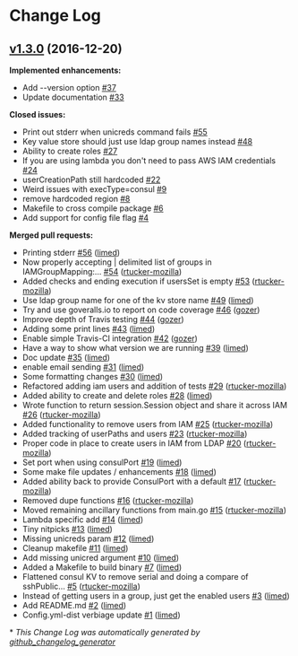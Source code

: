 # Change Log

## [v1.3.0](https://github.com/nubisproject/nubis-bastionsshkey/tree/v1.3.0) (2016-12-20)
**Implemented enhancements:**

- Add --version option [\#37](https://github.com/nubisproject/nubis-bastionsshkey/issues/37)
- Update documentation [\#33](https://github.com/nubisproject/nubis-bastionsshkey/issues/33)

**Closed issues:**

- Print out stderr when unicreds command fails [\#55](https://github.com/nubisproject/nubis-bastionsshkey/issues/55)
- Key value store should just use ldap group names instead [\#48](https://github.com/nubisproject/nubis-bastionsshkey/issues/48)
- Ability to create roles [\#27](https://github.com/nubisproject/nubis-bastionsshkey/issues/27)
- If you are using lambda you don't need to pass AWS IAM credentials [\#24](https://github.com/nubisproject/nubis-bastionsshkey/issues/24)
- userCreationPath still hardcoded [\#22](https://github.com/nubisproject/nubis-bastionsshkey/issues/22)
- Weird issues with execType=consul [\#9](https://github.com/nubisproject/nubis-bastionsshkey/issues/9)
- remove hardcoded region [\#8](https://github.com/nubisproject/nubis-bastionsshkey/issues/8)
- Makefile to cross compile package [\#6](https://github.com/nubisproject/nubis-bastionsshkey/issues/6)
- Add support for config file flag [\#4](https://github.com/nubisproject/nubis-bastionsshkey/issues/4)

**Merged pull requests:**

- Printing stderr [\#56](https://github.com/nubisproject/nubis-bastionsshkey/pull/56) ([limed](https://github.com/limed))
- Now properly accepting | delimited list of groups in IAMGroupMapping:… [\#54](https://github.com/nubisproject/nubis-bastionsshkey/pull/54) ([rtucker-mozilla](https://github.com/rtucker-mozilla))
- Added checks and ending execution if usersSet is empty [\#53](https://github.com/nubisproject/nubis-bastionsshkey/pull/53) ([rtucker-mozilla](https://github.com/rtucker-mozilla))
- Use ldap group name for one of the kv store name [\#49](https://github.com/nubisproject/nubis-bastionsshkey/pull/49) ([limed](https://github.com/limed))
- Try and use goveralls.io to report on code coverage [\#46](https://github.com/nubisproject/nubis-bastionsshkey/pull/46) ([gozer](https://github.com/gozer))
- Improve depth of Travis testing [\#44](https://github.com/nubisproject/nubis-bastionsshkey/pull/44) ([gozer](https://github.com/gozer))
- Adding some print lines [\#43](https://github.com/nubisproject/nubis-bastionsshkey/pull/43) ([limed](https://github.com/limed))
- Enable simple Travis-CI integration [\#42](https://github.com/nubisproject/nubis-bastionsshkey/pull/42) ([gozer](https://github.com/gozer))
- Have a way to show what version we are running [\#39](https://github.com/nubisproject/nubis-bastionsshkey/pull/39) ([limed](https://github.com/limed))
- Doc update [\#35](https://github.com/nubisproject/nubis-bastionsshkey/pull/35) ([limed](https://github.com/limed))
- enable email sending [\#31](https://github.com/nubisproject/nubis-bastionsshkey/pull/31) ([limed](https://github.com/limed))
- Some formatting changes [\#30](https://github.com/nubisproject/nubis-bastionsshkey/pull/30) ([limed](https://github.com/limed))
- Refactored adding iam users and addition of tests [\#29](https://github.com/nubisproject/nubis-bastionsshkey/pull/29) ([rtucker-mozilla](https://github.com/rtucker-mozilla))
- Added ability to create and delete roles [\#28](https://github.com/nubisproject/nubis-bastionsshkey/pull/28) ([limed](https://github.com/limed))
- Wrote function to return session.Session object and share it across IAM [\#26](https://github.com/nubisproject/nubis-bastionsshkey/pull/26) ([rtucker-mozilla](https://github.com/rtucker-mozilla))
- Added functionality to remove users from IAM [\#25](https://github.com/nubisproject/nubis-bastionsshkey/pull/25) ([rtucker-mozilla](https://github.com/rtucker-mozilla))
- Added tracking of userPaths and users [\#23](https://github.com/nubisproject/nubis-bastionsshkey/pull/23) ([rtucker-mozilla](https://github.com/rtucker-mozilla))
- Proper code in place to create users in IAM from LDAP [\#20](https://github.com/nubisproject/nubis-bastionsshkey/pull/20) ([rtucker-mozilla](https://github.com/rtucker-mozilla))
- Set port when using consulPort [\#19](https://github.com/nubisproject/nubis-bastionsshkey/pull/19) ([limed](https://github.com/limed))
- Some make file updates / enhancements [\#18](https://github.com/nubisproject/nubis-bastionsshkey/pull/18) ([limed](https://github.com/limed))
- Added ability back to provide ConsulPort with a default [\#17](https://github.com/nubisproject/nubis-bastionsshkey/pull/17) ([rtucker-mozilla](https://github.com/rtucker-mozilla))
- Removed dupe functions [\#16](https://github.com/nubisproject/nubis-bastionsshkey/pull/16) ([rtucker-mozilla](https://github.com/rtucker-mozilla))
- Moved remaining ancillary functions from main.go [\#15](https://github.com/nubisproject/nubis-bastionsshkey/pull/15) ([rtucker-mozilla](https://github.com/rtucker-mozilla))
- Lambda specific add [\#14](https://github.com/nubisproject/nubis-bastionsshkey/pull/14) ([limed](https://github.com/limed))
- Tiny nitpicks [\#13](https://github.com/nubisproject/nubis-bastionsshkey/pull/13) ([limed](https://github.com/limed))
- Missing unicreds param [\#12](https://github.com/nubisproject/nubis-bastionsshkey/pull/12) ([limed](https://github.com/limed))
- Cleanup makefile [\#11](https://github.com/nubisproject/nubis-bastionsshkey/pull/11) ([limed](https://github.com/limed))
- Add missing unicred argument [\#10](https://github.com/nubisproject/nubis-bastionsshkey/pull/10) ([limed](https://github.com/limed))
- Added a Makefile to build binary [\#7](https://github.com/nubisproject/nubis-bastionsshkey/pull/7) ([limed](https://github.com/limed))
- Flattened consul KV to remove serial and doing a compare of sshPublic… [\#5](https://github.com/nubisproject/nubis-bastionsshkey/pull/5) ([rtucker-mozilla](https://github.com/rtucker-mozilla))
- Instead of getting users in a group, just get the enabled users [\#3](https://github.com/nubisproject/nubis-bastionsshkey/pull/3) ([limed](https://github.com/limed))
- Add README.md [\#2](https://github.com/nubisproject/nubis-bastionsshkey/pull/2) ([limed](https://github.com/limed))
- Config.yml-dist verbiage update [\#1](https://github.com/nubisproject/nubis-bastionsshkey/pull/1) ([limed](https://github.com/limed))



\* *This Change Log was automatically generated by [github_changelog_generator](https://github.com/skywinder/Github-Changelog-Generator)*